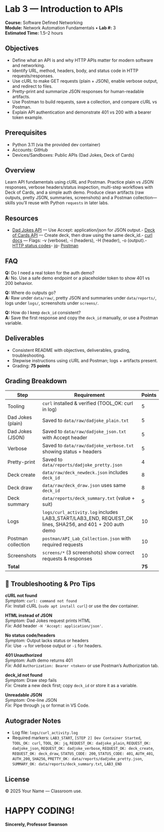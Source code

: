 # Lab 3 — Introduction to APIs

**Course:** Software Defined Networking  
**Module:** Network Automation Fundamentals • **Lab #:** 3  
**Estimated Time:** 1.5–2 hours

## Objectives
- Define what an API is and why HTTP APIs matter for modern software and networking.
- Identify URL, method, headers, body, and status code in HTTP requests/responses.
- Use cURL to make GET requests (plain + JSON), enable verbose output, and redirect to files.
- Pretty-print and summarize JSON responses for human-readable artifacts.
- Use Postman to build requests, save a collection, and compare cURL vs Postman.
- Explain API authentication and demonstrate 401 vs 200 with a bearer token example.

## Prerequisites
- Python 3.11 (via the provided dev container)
- Accounts: GitHub
- Devices/Sandboxes: Public APIs (Dad Jokes, Deck of Cards)

## Overview
Learn API fundamentals using cURL and Postman. Practice plain vs JSON responses, verbose headers/status inspection, multi-step workflows with Deck of Cards, and a simple auth demo. Produce clean artifacts (raw outputs, pretty JSON, summaries, screenshots) and a Postman collection—skills you’ll reuse with Python `requests` in later labs.


## Resources
- [Dad Jokes API](https://icanhazdadjoke.com/api) — Use Accept: application/json for JSON output.- [Deck of Cards API](https://deckofcardsapi.com/) — Create deck, then draw using the same deck_id.- [curl docs](https://curl.se/docs/manpage.html) — Flags: -v (verbose), -i (headers), -H (header), -o (output).- [HTTP status codes](https://developer.mozilla.org/en-US/docs/Web/HTTP/Status)- [jq](https://stedolan.github.io/jq/)- [Postman](https://www.postman.com/)

## FAQ
**Q:** Do I need a real token for the auth demo?  
**A:** No. Use a safe demo endpoint or a placeholder token to show 401 vs 200 behavior.

**Q:** Where do outputs go?  
**A:** Raw under `data/raw/`, pretty JSON and summaries under `data/reports/`, logs under `logs/`, screenshots under `screens/`.

**Q:** How do I keep `deck_id` consistent?  
**A:** Save the first response and copy the `deck_id` manually, or use a Postman variable.



## Deliverables
- Consistent README with objectives, deliverables, grading, troubleshooting.
- Stepwise instructions using cURL and Postman; logs + artifacts present.
- Grading: **75 points**

## Grading Breakdown
| Step | Requirement | Points |
|---|---|---|
| Tooling | `curl` installed & verified (TOOL_OK: curl in log) | 5 |
| Dad Jokes (plain) | Saved to `data/raw/dadjoke_plain.txt` | 5 |
| Dad Jokes (JSON) | Saved to `data/raw/dadjoke_json.txt` with Accept header | 5 |
| Verbose | Saved to `data/raw/dadjoke_verbose.txt` showing status + headers | 5 |
| Pretty-print | Saved to `data/reports/dadjoke_pretty.json` | 4 |
| Deck create | `data/raw/deck_newdeck.json` includes `deck_id` | 8 |
| Deck draw | `data/raw/deck_draw.json` uses same `deck_id` | 8 |
| Deck summary | `data/reports/deck_summary.txt` (value + suit) | 5 |
| Logs | `logs/curl_activity.log` includes LAB3_START/LAB3_END, REQUEST_OK lines, SHA256, and 401 + 200 auth demo | 10 |
| Postman collection | `postman/API_Lab_Collection.json` with required requests | 10 |
| Screenshots | `screens/*` (3 screenshots) show correct requests & responses | 10 |
| **Total** |  | **75** |

## 🔧 Troubleshooting & Pro Tips
**cURL not found**  
*Symptom:* `curl: command not found`  
*Fix:* Install cURL (`sudo apt install curl`) or use the dev container.

**HTML instead of JSON**  
*Symptom:* Dad Jokes request prints HTML  
*Fix:* Add header `-H 'Accept: application/json'`.

**No status code/headers**  
*Symptom:* Output lacks status or headers  
*Fix:* Use `-v` for verbose output or `-i` for headers.

**401 Unauthorized**  
*Symptom:* Auth demo returns 401  
*Fix:* Add `Authorization: Bearer <token>` or use Postman’s Authorization tab.

**deck_id not found**  
*Symptom:* Draw step fails  
*Fix:* Create a new deck first; copy `deck_id` or store it as a variable.

**Unreadable JSON**  
*Symptom:* One-line JSON  
*Fix:* Pipe through `jq` or format in VS Code.



## Autograder Notes
- Log file: `logs/curl_activity.log`
- Required markers: `LAB3_START`, `[STEP 2] Dev Container Started`, `TOOL_OK: curl`, `TOOL_OK: jq`, `REQUEST_OK: dadjoke_plain`, `REQUEST_OK: dadjoke_json`, `REQUEST_OK: dadjoke_verbose`, `REQUEST_OK: deck_create`, `REQUEST_OK: deck_draw`, `STATUS_CODE: 200`, `STATUS_CODE: 401`, `AUTH_401`, `AUTH_200`, `SHA256`, `PRETTY_OK: data/reports/dadjoke_pretty.json`, `SUMMARY_OK: data/reports/deck_summary.txt`, `LAB3_END`

## License
© 2025 Your Name — Classroom use.

# HAPPY CODING!

**Sincerely, Professor Swanson**